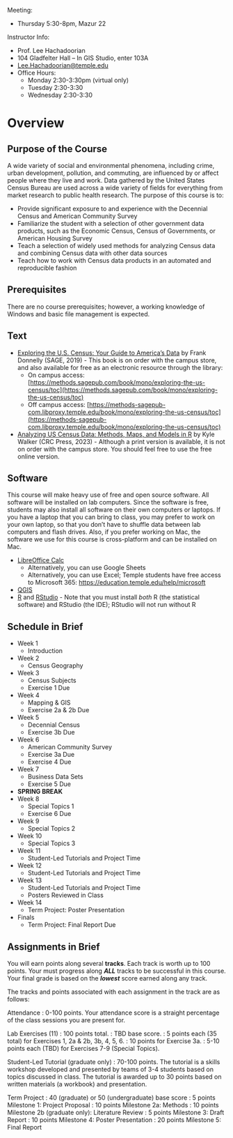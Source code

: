 Meeting:

* Thursday 5:30-8pm, Mazur 22

Instructor Info:

* Prof. Lee Hachadoorian
* 104 Gladfelter Hall – In GIS Studio, enter 103A
* [Lee.Hachadoorian@temple.edu](mailto:Lee.Hachadoorian@temple.edu)
* Office Hours:
    * Monday 2:30-3:30pm  (virtual only)
    * Tuesday 2:30-3:30
    * Wednesday 2:30-3:30

# Overview

## Purpose of the Course

A wide variety of social and environmental phenomena, including crime, urban development, pollution, and commuting, are influenced by or affect people where they live and work. Data gathered by the United States Census Bureau are used across a wide variety of fields for everything from market research to public health research. The purpose of this course is to:

* Provide significant exposure to and experience with the Decennial Census and American Community Survey
* Familiarize the student with a selection of other government data products, such as the Economic Census, Census of Governments, or American Housing Survey
* Teach a selection of widely used methods for analyzing Census data and combining Census data with other data sources
* Teach how to work with Census data products in an automated and reproducible fashion

## Prerequisites

There are no course prerequisites; however, a working knowledge of Windows and basic file management is expected.

## Text

* [Exploring the U.S. Census: Your Guide to America’s Data](https://us.sagepub.com/en-us/nam/exploring-the-us-census/book266236) by Frank Donnelly (SAGE, 2019) - This book is on order with the campus store, and also available for free as an electronic resource through the library:
    * On campus access: [https://methods.sagepub.com/book/mono/exploring-the-us-census/toc](https://methods.sagepub.com/book/mono/exploring-the-us-census/toc)
    * Off campus access: [https://methods-sagepub-com.libproxy.temple.edu/book/mono/exploring-the-us-census/toc](https://methods-sagepub-com.libproxy.temple.edu/book/mono/exploring-the-us-census/toc)
* [Analyzing US Census Data: Methods, Maps, and Models in R](https://walker-data.com/census-r/) by Kyle Walker (CRC Press, 2023) - Although a print version is available, it is not on order with the campus store. You should feel free to use the free online version.

## Software

This course will make heavy use of free and open source software. All software will be installed on lab computers. Since the software is free, students may also install all software on their own computers or laptops. If you have a laptop that you can bring to class, you may prefer to work on your own laptop, so that you don’t have to shuffle data between lab computers and flash drives. Also, if you prefer working on Mac, the software we use for this course is cross-platform and can be installed on Mac.

* [LibreOffice Calc](https://www.libreoffice.org/download/download-libreoffice/)
    * Alternatively, you can use Google Sheets
    * Alternatively, you can use Excel; Temple students have free access to Microsoft 365: <https://education.temple.edu/help/microsoft>
* [QGIS](https://www.qgis.org/download/)
* [R](https://cran.r-project.org/) and [RStudio](https://posit.co/download/rstudio-desktop/) - Note that you must install *both* R (the statistical software) and RStudio (the IDE); RStudio will not run without R

## Schedule in Brief

* Week 1
    * Introduction
* Week 2
    * Census Geography
* Week 3
    * Census Subjects
    * Exercise 1 Due
* Week 4
    * Mapping & GIS
    * Exercise 2a & 2b Due
* Week 5
    * Decennial Census
    * Exercise 3b Due
* Week 6
    * American Community Survey
    * Exercise 3a Due
    * Exercise 4 Due
* Week 7
    * Business Data Sets
    * Exercise 5 Due
* **SPRING BREAK**
* Week 8
    * Special Topics 1
    * Exercise 6 Due
* Week 9
    * Special Topics 2
* Week 10
    * Special Topics 3
* Week 11
    * Student-Led Tutorials and Project Time
* Week 12
    * Student-Led Tutorials and Project Time
* Week 13
    * Student-Led Tutorials and Project Time
    * Posters Reviewed in Class
* Week 14
    * Term Project: Poster Presentation
* Finals
    * Term Project: Final Report Due

## Assignments in Brief

You will earn points along several **tracks**. Each track is worth up to 100 points. Your must progress along ***ALL*** tracks to be successful in this course. Your final grade is based on the ***lowest*** score earned along any track.

The tracks and points associated with each assignment in the track are as follows:

Attendance
: 0-100 points. Your attendance score is a straight percentage of the class sessions you are present for.

Lab Exercises (11)
: 100 points total.
: TBD base score.
: 5 points each (35 total) for Exercises 1, 2a & 2b, 3b, 4, 5, 6.
: 10 points for Exercise 3a.
: 5-10 points each (TBD) for Exercises 7-9 (Special Topics).

Student-Led Tutorial (graduate only)
: 70-100 points. The tutorial is a skills workshop developed and presented by teams of 3-4 students based on topics discussed in class. The tutorial is awarded up to 30 points based on written materials (a workbook) and presentation.

Term Project
: 40 (graduate) or 50 (undergraduate) base score
: 5 points Milestone 1: Project Proposal
: 10 points Milestone 2a: Methods
: 10 points Milestone 2b (graduate only): Literature Review
: 5 points Milestone 3: Draft Report
: 10 points Milestone 4: Poster Presentation
: 20 points Milestone 5: Final Report


